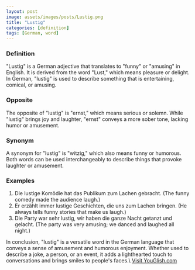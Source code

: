```yaml
---
layout: post
image: assets/images/posts/Lustig.png
title: "Lustig"
categories: [definition]
tags: [German, word]
---
```


### Definition

"Lustig" is a German adjective that translates to "funny" or "amusing" in English. It is derived from the word "Lust," which means pleasure or delight. In German, "lustig" is used to describe something that is entertaining, comical, or amusing.

### Opposite

The opposite of "lustig" is "ernst," which means serious or solemn. While "lustig" brings joy and laughter, "ernst" conveys a more sober tone, lacking humor or amusement.

### Synonym

A synonym for "lustig" is "witzig," which also means funny or humorous. Both words can be used interchangeably to describe things that provoke laughter or amusement.

### Examples

1. Die lustige Komödie hat das Publikum zum Lachen gebracht. (The funny comedy made the audience laugh.)
2. Er erzählt immer lustige Geschichten, die uns zum Lachen bringen. (He always tells funny stories that make us laugh.)
3. Die Party war sehr lustig, wir haben die ganze Nacht getanzt und gelacht. (The party was very amusing; we danced and laughed all night.)

In conclusion, "lustig" is a versatile word in the German language that conveys a sense of amusement and humorous enjoyment. Whether used to describe a joke, a person, or an event, it adds a lighthearted touch to conversations and brings smiles to people's faces.\ <a id="yg-widget-0" class="youglish-widget" data-query="Lustig" data-lang="german" data-components="8412" data-auto-start="0" data-bkg-color="theme_light" data-title="How%20to%20pronounce%20Lustig%20in%20German"  rel="nofollow" href="https://youglish.com">Visit YouGlish.com</a><script async src="https://youglish.com/public/emb/widget.js" charset="utf-8"></script>